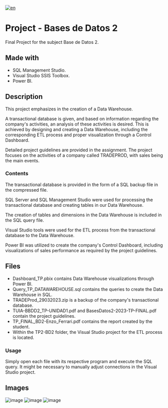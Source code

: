 [![en](https://img.shields.io/badge/lang-es-aquamarine.svg)](https://github.com/enzoferrari1/TP2-BD2/blob/master/README.es.md)


# Project - Bases de Datos 2
Final Project for the subject Base de Datos 2.

## Made with
- SQL Management Studio.
- Visual Studio SSIS Toolbox.
- Power BI.
## Description
This project emphasizes in the creation of a Data Warehouse.

A transactional database is given, and based on information regarding the company's activities, an analysis of these activities is desired. This is achieved by designing and creating a Data Warehouse, including the corresponding ETL process and proper visualization through a Control Dashboard.

Detailed project guidelines are provided in the assignment. The project focuses on the activities of a company called TRADEPROD, with sales being the main events.

### Contents
The transactional database is provided in the form of a SQL backup file in the compressed file.

SQL Server and SQL Management Studio were used for processing the transactional database and creating tables in our Data Warehouse.

The creation of tables and dimensions in the Data Warehouse is included in the SQL query file.

Visual Studio tools were used for the ETL process from the transactional database to the Data Warehouse.

Power BI was utilized to create the company's Control Dashboard, including visualizations of sales performance as required by the project guidelines.

## Files
- Dashboard_TP.pbix contains Data Warehouse visualizations through Power BI.
- Query_TP_DATAWAREHOUSE.sql contains the queries to create the Data Warehouse in SQL.
- TRADEProd_29032023.zip is a backup of the company's transactional database.
- TUIA-BBDD2_TP-UNIDAD1.pdf and BasesDatos2-2023-TP-FINAL.pdf contain the project guidelines.
- TP_FINAL_BD2-Enzo_Ferrari.pdf contains the report created by the student.
- Within the TP2-BD2 folder, the Visual Studio project for the ETL process is located.
### Usage
Simply open each file with its respective program and execute the SQL query. It might be necessary to manually adjust connections in the Visual Studio project.

## Images

![image](https://github.com/enzoferrari1/TP2-BD2/assets/109885056/21a2aad7-d835-4594-a4a5-4cc891de14f1)
![image](https://github.com/enzoferrari1/TP2-BD2/assets/109885056/405684f6-89aa-4592-818e-673ae057925c)
![image](https://github.com/enzoferrari1/TP2-BD2/assets/109885056/ac663b86-883a-48f5-a0d0-145eac82db90)
